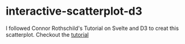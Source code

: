 # interactive-scatterplot-d3

I followed Connor Rothschild's Tutorial on Svelte and D3 to creat this scatterplot. Checkout the [tutorial](https://www.youtube.com/watch?v=-THp2YVYEFc)
